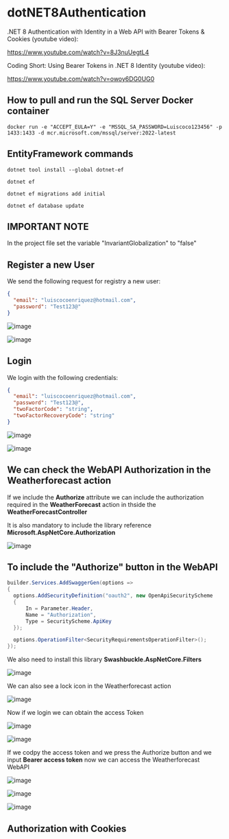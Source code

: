 # dotNET8Authentication

.NET 8 Authentication with Identity in a Web API with Bearer Tokens & Cookies (youtube video): 

https://www.youtube.com/watch?v=8J3nuUegtL4

Coding Short: Using Bearer Tokens in .NET 8 Identity (youtube video):

https://www.youtube.com/watch?v=owoy6DG0UG0

## How to pull and run the SQL Server Docker container 

```
docker run -e "ACCEPT_EULA=Y" -e "MSSQL_SA_PASSWORD=Luiscoco123456" -p 1433:1433 -d mcr.microsoft.com/mssql/server:2022-latest
```

## EntityFramework commands

```
dotnet tool install --global dotnet-ef
```

```
dotnet ef
```

```
dotnet ef migrations add initial
```

```
dotnet ef database update
```

## IMPORTANT NOTE

In the project file set the variable "InvariantGlobalization" to "false"


## Register a new User

We send the following request for registry a new user:

```json
{
  "email": "luiscocoenriquez@hotmail.com",
  "password": "Test123@"
}
```

![image](https://github.com/luiscoco/Identity_dotNET8_Authentication/assets/32194879/6784701c-32f4-4578-8721-aa0a03bdea3b)

![image](https://github.com/luiscoco/Identity_dotNET8_Authentication/assets/32194879/5a3ac255-7100-4d45-9e55-2004fb4f9b1a)

## Login

We login with the following credentials:

```json
{
  "email": "luiscocoenriquez@hotmail.com",
  "password": "Test123@",
  "twoFactorCode": "string",
  "twoFactorRecoveryCode": "string"
}
```

![image](https://github.com/luiscoco/Identity_dotNET8_Authentication/assets/32194879/2f10d949-7ab7-437c-89ca-4c3ebd379592)

![image](https://github.com/luiscoco/Identity_dotNET8_Authentication/assets/32194879/7e028ce6-c3e3-4352-9302-4b9d1e4569b5)

## We can check the WebAPI Authorization in the Weatherforecast action

If we include the **Authorize** attribute we can include the authorization required in the **WeatherForecast** action in thside the **WeatherForecastController**

It is also mandatory to include the library reference **Microsoft.AspNetCore.Authorization**

![image](https://github.com/luiscoco/Identity_dotNET8_Authentication/assets/32194879/a0c19a1e-b20b-4001-a8bb-d3724a06260e)

## To include the "Authorize" button in the WebAPI

```csharp
builder.Services.AddSwaggerGen(options =>
{
  options.AddSecurityDefinition("oauth2", new OpenApiSecurityScheme
  {
      In = Parameter.Header,
      Name = "Authorization",
      Type = SecurityScheme.ApiKey
  });

  options.OperationFilter<SecurityRequirementsOperationFilter>();
});
```

We also need to install this library **Swashbuckle.AspNetCore.Filters**

![image](https://github.com/luiscoco/Identity_dotNET8_Authentication/assets/32194879/a7ffb6e2-69aa-486e-a073-9942be3ab492)

We can also see a lock icon in the Weatherforecast action

![image](https://github.com/luiscoco/Identity_dotNET8_Authentication/assets/32194879/1d213c3f-8697-4429-844a-ab9cc6a06aaf)

Now if we login we can obtain the access Token

![image](https://github.com/luiscoco/Identity_dotNET8_Authentication/assets/32194879/435585f4-7a7d-417b-a2d8-cd72dd7b5f65)

![image](https://github.com/luiscoco/Identity_dotNET8_Authentication/assets/32194879/0102b098-c143-4099-9d63-b9bcb128fe3b)

If we codpy the access token and we press the Authorize button and we input **Bearer access token** now we can access the Weatherforecast WebAPI

![image](https://github.com/luiscoco/Identity_dotNET8_Authentication/assets/32194879/7b161115-e046-4a5b-945f-e69995d9b9a1)

![image](https://github.com/luiscoco/Identity_dotNET8_Authentication/assets/32194879/468bce92-4bdb-43c0-a4e0-e739ec561321)

![image](https://github.com/luiscoco/Identity_dotNET8_Authentication/assets/32194879/f7604a31-de49-4dd3-a1f6-700afa6a1cda)

## Authorization with Cookies


